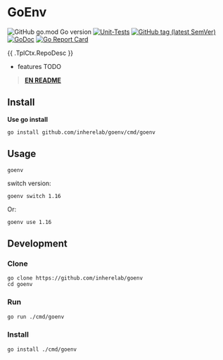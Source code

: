 # GoEnv

![GitHub go.mod Go version](https://img.shields.io/github/go-mod/go-version/gookit/gcli?style=flat-square)
[![Unit-Tests](https://github.com/gookit/gcli/actions/workflows/go.yml/badge.svg)](https://github.com/gookit/gcli/actions/workflows/go.yml)
[![GitHub tag (latest SemVer)](https://img.shields.io/github/tag/gookit/gcli)](https://github.com/gookit/gcli)
[![GoDoc](https://godoc.org/github.com/gookit/gcli?status.svg)](https://pkg.go.dev/github.com/gookit/gcli/v3)
[![Go Report Card](https://goreportcard.com/badge/github.com/gookit/gcli)](https://goreportcard.com/report/github.com/gookit/gcli)

{{ .TplCtx.RepoDesc }}

- features TODO

> **[EN README](README.md)**

## Install

**Use go install**

```shell
go install github.com/inherelab/goenv/cmd/goenv
```

## Usage

```shell
goenv
```

switch version:

```shell
goenv switch 1.16
```
Or:

```shell
goenv use 1.16
```

## Development

### Clone

```shell
go clone https://github.com/inherelab/goenv
cd goenv
```

### Run

```bash
go run ./cmd/goenv
```

### Install

```bash
go install ./cmd/goenv
```
